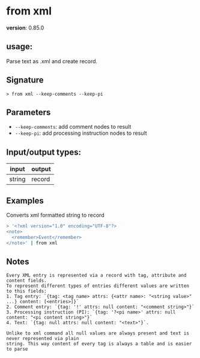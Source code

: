 # from xml

**version**: 0.85.0

## **usage**:

Parse text as .xml and create record.

## Signature

`> from xml --keep-comments --keep-pi`

## Parameters

- `--keep-comments`: add comment nodes to result
- `--keep-pi`: add processing instruction nodes to result

## Input/output types:

| input  | output |
| ------ | ------ |
| string | record |

## Examples

Converts xml formatted string to record

```bash
> '<?xml version="1.0" encoding="UTF-8"?>
<note>
  <remember>Event</remember>
</note>' | from xml
```

## Notes

```text
Every XML entry is represented via a record with tag, attribute and content fields.
To represent different types of entries different values are written to this fields:
1. Tag entry: `{tag: <tag name> attrs: {<attr name>: "<string value>" ...} content: [<entries>]}`
2. Comment entry: `{tag: '!' attrs: null content: "<comment string>"}`
3. Processing instruction (PI): `{tag: '?<pi name>' attrs: null content: "<pi content string>"}`
4. Text: `{tag: null attrs: null content: "<text>"}`.

Unlike to xml command all null values are always present and text is never represented via plain
string. This way content of every tag is always a table and is easier to parse
```
